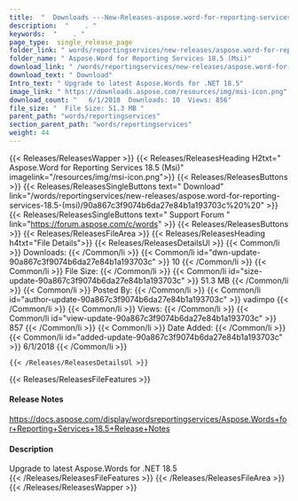 ```yaml
---
title:  "  Downloads ---New-Releases-aspose.word-for-reporting-services-18.5-(msi) . " 
description:  "    . " 
keywords:  "    . " 
page_type:  single_release_page
folder_link: " words/reportingservices/new-releases/aspose.word-for-reporting-services-18.5-(msi)/"
folder_name: " Aspose.Word for Reporting Services 18.5 (Msi)"
download_link: " /words/reportingservices/new-releases/aspose.word-for-reporting-services-18.5-(msi)/90a867c3f9074b6da27e84b1a193703c"
download_text: " Download"
Intro_text: " Upgrade to latest Aspose.Words for .NET 18.5"
image_link: " https://downloads.aspose.com/resources/img/msi-icon.png"
download_count: "   6/1/2018  Downloads: 10  Views: 856"
file_size: "  File Size: 51.3 MB "
parent_path: "words/reportingservices"
section_parent_path: "words/reportingservices"
weight: 44 
---
```


{{< Releases/ReleasesWapper >}}
  {{< Releases/ReleasesHeading H2txt=" Aspose.Word for Reporting Services 18.5 (Msi)" imagelink="/resources/img/msi-icon.png">}}
  {{< Releases/ReleasesButtons >}}
    {{< Releases/ReleasesSingleButtons text=" Download" link="/words/reportingservices/new-releases/aspose.word-for-reporting-services-18.5-(msi)/90a867c3f9074b6da27e84b1a193703c%20%20" >}}
    {{< Releases/ReleasesSingleButtons text=" Support Forum " link="https://forum.aspose.com/c/words" >}}
  {{< Releases/ReleasesButtons >}}
  {{< Releases/ReleasesFileArea >}}
    {{< Releases/ReleasesHeading h4txt="File Details">}}
    {{< Releases/ReleasesDetailsUl >}}
            {{< Common/li  >}} Downloads: {{< /Common/li >}} 
      {{< Common/li id="dwn-update-90a867c3f9074b6da27e84b1a193703c" >}} 10 {{< /Common/li >}} 
      {{< Common/li  >}} File Size: {{< /Common/li >}} 
      {{< Common/li id="size-update-90a867c3f9074b6da27e84b1a193703c" >}} 51.3 MB {{< /Common/li >}} 
      {{< Common/li  >}} Posted By: {{< /Common/li >}} 
      {{< Common/li id="author-update-90a867c3f9074b6da27e84b1a193703c" >}} vadimpo {{< /Common/li >}} 
      {{< Common/li  >}} Views: {{< /Common/li >}} 
      {{< Common/li id="view-update-90a867c3f9074b6da27e84b1a193703c" >}} 857 {{< /Common/li >}} 
      {{< Common/li  >}} Date Added: {{< /Common/li >}} 
      {{< Common/li id="added-update-90a867c3f9074b6da27e84b1a193703c" >}} 6/1/2018 {{< /Common/li >}} 

    {{< /Releases/ReleasesDetailsUl >}}

  {{< Releases/ReleasesFileFeatures >}}
      <h4>Release Notes</h4><div><a href="https://docs.aspose.com/display/wordsreportingservices/Aspose.Words+for+Reporting+Services+18.5+Release+Notes">https://docs.aspose.com/display/wordsreportingservices/Aspose.Words+for+Reporting+Services+18.5+Release+Notes</a></div><h4>Description</h4><div class="HTMLDescription">Upgrade to latest Aspose.Words for .NET 18.5</div>
  {{< /Releases/ReleasesFileFeatures >}}
 {{< /Releases/ReleasesFileArea >}}
{{< /Releases/ReleasesWapper >}}


